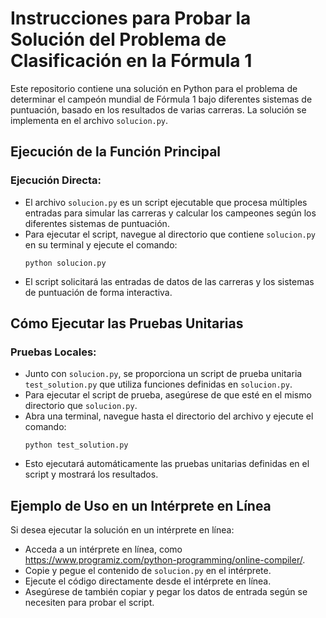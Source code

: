 # Instrucciones para Probar la Solución del Problema de Clasificación en la Fórmula 1

Este repositorio contiene una solución en Python para el problema de determinar el campeón mundial de Fórmula 1 bajo diferentes sistemas de puntuación, basado en los resultados de varias carreras. La solución se implementa en el archivo `solucion.py`.

## Ejecución de la Función Principal

### Ejecución Directa:
   - El archivo `solucion.py` es un script ejecutable que procesa múltiples entradas para simular las carreras y calcular los campeones según los diferentes sistemas de puntuación.
   - Para ejecutar el script, navegue al directorio que contiene `solucion.py` en su terminal y ejecute el comando:
     ```
     python solucion.py
     ```
   - El script solicitará las entradas de datos de las carreras y los sistemas de puntuación de forma interactiva.

## Cómo Ejecutar las Pruebas Unitarias

### Pruebas Locales:
   - Junto con `solucion.py`, se proporciona un script de prueba unitaria `test_solution.py` que utiliza funciones definidas en `solucion.py`.
   - Para ejecutar el script de prueba, asegúrese de que esté en el mismo directorio que `solucion.py`.
   - Abra una terminal, navegue hasta el directorio del archivo y ejecute el comando:
     ```
     python test_solution.py
     ```
   - Esto ejecutará automáticamente las pruebas unitarias definidas en el script y mostrará los resultados.

## Ejemplo de Uso en un Intérprete en Línea

Si desea ejecutar la solución en un intérprete en línea:
   - Acceda a un intérprete en línea, como https://www.programiz.com/python-programming/online-compiler/.
   - Copie y pegue el contenido de `solucion.py` en el intérprete.
   - Ejecute el código directamente desde el intérprete en línea.
   - Asegúrese de también copiar y pegar los datos de entrada según se necesiten para probar el script.